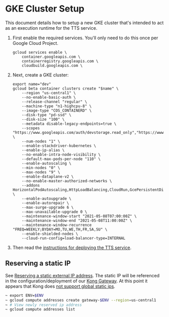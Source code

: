 # GKE Cluster Setup

This document details how to setup a new GKE cluster that's intended to act
as an execution runtime for the TTS service.

1. First enable the required services. You'll only need to do this once per
   Google Cloud Project.

    ```
    gcloud services enable \
        container.googleapis.com \
        containerregistry.googleapis.com \
        cloudbuild.googleapis.com \
    ```

2. Next, create a GKE cluster:

    ```
    export name="dev"
    gcloud beta container clusters create "$name" \
        --region "us-central1" \
        --no-enable-basic-auth \
        --release-channel "regular" \
        --machine-type "n1-highcpu-8" \
        --image-type "COS_CONTAINERD" \
        --disk-type "pd-ssd" \
        --disk-size "100" \
        --metadata disable-legacy-endpoints=true \
        --scopes "https://www.googleapis.com/auth/devstorage.read_only","https://www.googleapis.com/auth/logging.write","https://www.googleapis.com/auth/monitoring","https://www.googleapis.com/auth/servicecontrol","https://www.googleapis.com/auth/service.management.readonly","https://www.googleapis.com/auth/trace.append" \
        --num-nodes "1" \
        --enable-stackdriver-kubernetes \
        --enable-ip-alias \
        --no-enable-intra-node-visibility \
        --default-max-pods-per-node "110" \
        --enable-autoscaling \
        --min-nodes "0" \
        --max-nodes "9" \
        --enable-dataplane-v2 \
        --no-enable-master-authorized-networks \
        --addons HorizontalPodAutoscaling,HttpLoadBalancing,CloudRun,GcePersistentDiskCsiDriver \
        --enable-autoupgrade \
        --enable-autorepair \
        --max-surge-upgrade 6 \
        --max-unavailable-upgrade 0 \
        --maintenance-window-start "2021-05-08T07:00:00Z" \
        --maintenance-window-end "2021-05-08T11:00:00Z" \
        --maintenance-window-recurrence "FREQ=WEEKLY;BYDAY=MO,TU,WE,TH,FR,SA,SU" \
        --enable-shielded-nodes \
        --cloud-run-config=load-balancer-type=INTERNAL
    ```

3. Then read the [instructions for deploying the TTS service](./run/README.md).

## Reserving a static IP

See [Reserving a static external IP address](https://cloud.google.com/compute/docs/ip-addresses/reserve-static-external-ip-address).
The static IP will be referenced in the configuration/deployment of our
[Kong Gateway](./gateway/README.md). At this point it appears that Kong does
[not support global static ips](https://docs.konghq.com/kubernetes-ingress-controller/1.3.x/deployment/gke/#requirements).

```bash
~ export ENV=$ENV
~ gcloud compute addresses create gateway-$ENV --region=us-central1
~ # View newly reserved ip address
~ gcloud compute addresses list
```
